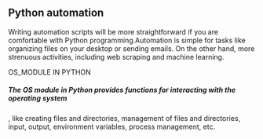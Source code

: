 <h2> Python automation </h2>
Writing automation scripts will be more straightforward if you are comfortable with Python programming.Automation is simple for tasks like organizing files on your desktop or sending emails. On the other hand, more strenuous activities, including web scraping and machine learning.

OS_MODULE IN PYTHON             <h5> The OS module in Python provides functions for interacting with the operating system </h5>,
like creating files and directories, management of files and directories, input, output, environment variables, process management, etc.
